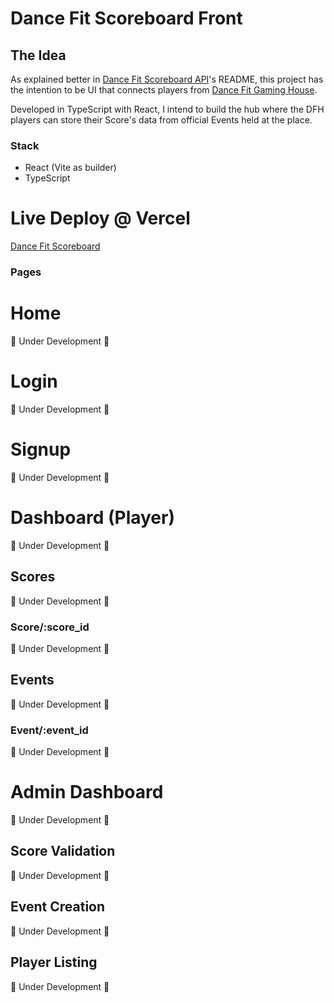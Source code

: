 # Dance Fit Scoreboard Front

## The Idea

As explained better in [Dance Fit Scoreboard API](https://github.com/eparraga95/dance_fit_scoreboard_api)'s README, this project has the intention to be UI that connects players from [Dance Fit Gaming House](https://www.instagram.com/dancefitgaming.house/).

Developed in TypeScript with React, I intend to build the hub where the DFH players can store their Score's data from official Events held at the place.

### Stack

- React (Vite as builder)
- TypeScript

# Live Deploy @ Vercel

[Dance Fit Scoreboard](https://dancefitscoreboard.vercel.app/)

### Pages

# Home

:construction: Under Development :construction:

# Login

:construction: Under Development :construction:

# Signup

:construction: Under Development :construction:

# Dashboard (Player)

:construction: Under Development :construction:

## Scores

:construction: Under Development :construction:

### Score/:score_id

:construction: Under Development :construction:

## Events

:construction: Under Development :construction:

### Event/:event_id

:construction: Under Development :construction:

# Admin Dashboard

:construction: Under Development :construction:

## Score Validation

:construction: Under Development :construction:

## Event Creation

:construction: Under Development :construction:

## Player Listing

:construction: Under Development :construction:
